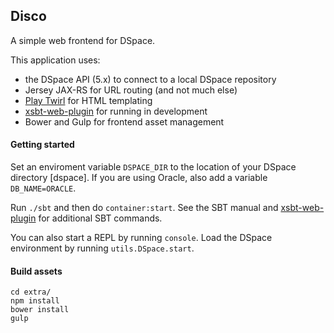## Disco

A simple web frontend for DSpace.

This application uses:

* the DSpace API (5.x) to connect to a local DSpace repository
* Jersey JAX-RS for URL routing (and not much else)
* [Play Twirl](https://github.com/playframework/twirl) for HTML templating
* [xsbt-web-plugin](https://github.com/earldouglas/xwp-template) for running in development
* Bower and Gulp for frontend asset management

#### Getting started

Set an enviroment variable `DSPACE_DIR` to the location of your DSpace directory [dspace]. If you are using Oracle, also add a variable `DB_NAME=ORACLE`. 

Run `./sbt` and then do `container:start`. See the SBT manual and [xsbt-web-plugin](https://github.com/earldouglas/xwp-template) for additional SBT commands. 

You can also start a REPL by running `console`. Load the DSpace environment by running `utils.DSpace.start`.

#### Build assets

    cd extra/
    npm install
    bower install
    gulp
